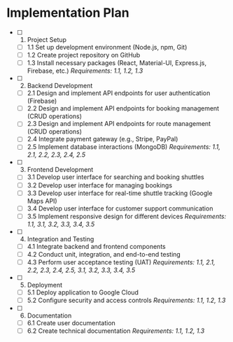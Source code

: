 # Implementation Plan

- [ ] 1. Project Setup
    - [ ] 1.1 Set up development environment (Node.js, npm, Git)
    - [ ] 1.2 Create project repository on GitHub
    - [ ] 1.3 Install necessary packages (React, Material-UI, Express.js, Firebase, etc.)
    _Requirements: 1.1, 1.2, 1.3_
- [ ] 2. Backend Development
    - [ ] 2.1 Design and implement API endpoints for user authentication (Firebase)
    - [ ] 2.2 Design and implement API endpoints for booking management (CRUD operations)
    - [ ] 2.3 Design and implement API endpoints for route management (CRUD operations)
    - [ ] 2.4 Integrate payment gateway (e.g., Stripe, PayPal)
    - [ ] 2.5 Implement database interactions (MongoDB)
    _Requirements: 1.1, 2.1, 2.2, 2.3, 2.4, 2.5_
- [ ] 3. Frontend Development
    - [ ] 3.1 Develop user interface for searching and booking shuttles
    - [ ] 3.2 Develop user interface for managing bookings
    - [ ] 3.3 Develop user interface for real-time shuttle tracking (Google Maps API)
    - [ ] 3.4 Develop user interface for customer support communication
    - [ ] 3.5 Implement responsive design for different devices
    _Requirements: 1.1, 3.1, 3.2, 3.3, 3.4, 3.5_
- [ ] 4. Integration and Testing
    - [ ] 4.1 Integrate backend and frontend components
    - [ ] 4.2 Conduct unit, integration, and end-to-end testing
    - [ ] 4.3 Perform user acceptance testing (UAT)
    _Requirements: 1.1, 2.1, 2.2, 2.3, 2.4, 2.5, 3.1, 3.2, 3.3, 3.4, 3.5_
- [ ] 5. Deployment
    - [ ] 5.1 Deploy application to Google Cloud
    - [ ] 5.2 Configure security and access controls
    _Requirements: 1.1, 1.2, 1.3_
- [ ] 6. Documentation
    - [ ] 6.1 Create user documentation
    - [ ] 6.2 Create technical documentation
    _Requirements: 1.1, 1.2, 1.3_
